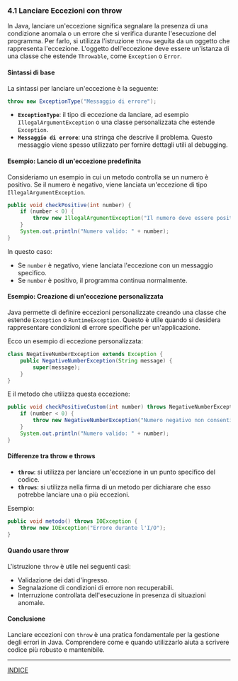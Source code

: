 ### 4.1 Lanciare Eccezioni con throw

In Java, lanciare un'eccezione significa segnalare la presenza di una condizione anomala o un errore che si verifica durante l'esecuzione del programma. Per farlo, si utilizza l'istruzione `throw` seguita da un oggetto che rappresenta l'eccezione. L'oggetto dell'eccezione deve essere un'istanza di una classe che estende `Throwable`, come `Exception` o `Error`.

#### Sintassi di base
La sintassi per lanciare un'eccezione è la seguente:

```java
throw new ExceptionType("Messaggio di errore");
```

- **`ExceptionType`**: il tipo di eccezione da lanciare, ad esempio `IllegalArgumentException` o una classe personalizzata che estende `Exception`.
- **`Messaggio di errore`**: una stringa che descrive il problema. Questo messaggio viene spesso utilizzato per fornire dettagli utili al debugging.

#### Esempio: Lancio di un'eccezione predefinita

Consideriamo un esempio in cui un metodo controlla se un numero è positivo. Se il numero è negativo, viene lanciata un'eccezione di tipo `IllegalArgumentException`.

```java
public void checkPositive(int number) {
    if (number < 0) {
        throw new IllegalArgumentException("Il numero deve essere positivo: " + number);
    }
    System.out.println("Numero valido: " + number);
}
```

In questo caso:
- Se `number` è negativo, viene lanciata l'eccezione con un messaggio specifico.
- Se `number` è positivo, il programma continua normalmente.

#### Esempio: Creazione di un'eccezione personalizzata
Java permette di definire eccezioni personalizzate creando una classe che estende `Exception` o `RuntimeException`. Questo è utile quando si desidera rappresentare condizioni di errore specifiche per un'applicazione.

Ecco un esempio di eccezione personalizzata:

```java
class NegativeNumberException extends Exception {
    public NegativeNumberException(String message) {
        super(message);
    }
}
```

E il metodo che utilizza questa eccezione:

```java
public void checkPositiveCustom(int number) throws NegativeNumberException {
    if (number < 0) {
        throw new NegativeNumberException("Numero negativo non consentito: " + number);
    }
    System.out.println("Numero valido: " + number);
}
```

#### Differenze tra throw e throws
- **`throw`**: si utilizza per lanciare un'eccezione in un punto specifico del codice.
- **`throws`**: si utilizza nella firma di un metodo per dichiarare che esso potrebbe lanciare una o più eccezioni.

Esempio:

```java
public void metodo() throws IOException {
    throw new IOException("Errore durante l'I/O");
}
```

#### Quando usare throw
L'istruzione `throw` è utile nei seguenti casi:
- Validazione dei dati d'ingresso.
- Segnalazione di condizioni di errore non recuperabili.
- Interruzione controllata dell'esecuzione in presenza di situazioni anomale.

#### Conclusione
Lanciare eccezioni con `throw` è una pratica fondamentale per la gestione degli errori in Java. Comprendere come e quando utilizzarlo aiuta a scrivere codice più robusto e mantenibile.

---
[INDICE](README.md)

